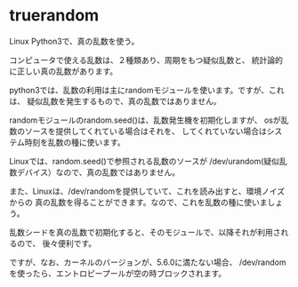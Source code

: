 # truerandom

Linux Python3で、真の乱数を使う。


コンピュータで使える乱数は、２種類あり、周期をもつ疑似乱数と、
統計論的に正しい真の乱数があります。

python3では、乱数の利用は主にrandomモジュールを使います。ですが、これは、
疑似乱数を発生するもので、真の乱数ではありません。

randomモジュールのrandom.seed()は、乱数発生機を初期化しますが、
osが乱数のソースを提供してくれている場合はそれを、
してくれていない場合はシステム時刻を乱数の種に使います。

Linuxでは、random.seed()で参照される乱数のソースが
/dev/urandom(疑似乱数デバイス）なので、真の乱数ではありません。

また、Linuxは、/dev/randomを提供していて、これを読み出すと、環境ノイズからの
真の乱数を得ることができます。なので、これを乱数の種に使いましょう。

乱数シードを真の乱数で初期化すると、そのモジュールで、以降それが利用されるので、
後々便利です。

ですが、なお、カーネルのバージョンが、5.6.0に満たない場合、
/dev/randomを使ったら、エントロピープールが空の時ブロックされます。
